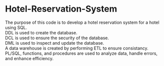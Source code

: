 # Hotel-Reservation-System
The purpose of this code is to develop a hotel reservation system for a hotel using SQL. <br>
DDL is used to create the database. <br>
DCL is used to ensure the security of the database. <br>
DML is used to inspect and update the database. <br>
A data warehouse is created by performing ETL to ensure consistancy. <br>
PL/SQL, functions, and procedures are used to analyze data, handle errors, and enhance efficiency. <br>
